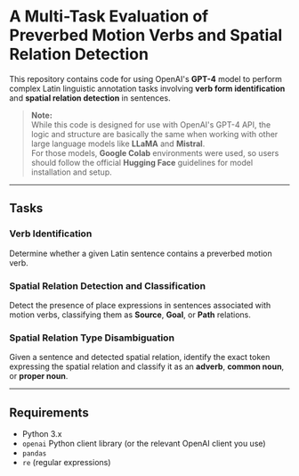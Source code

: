 # A Multi-Task Evaluation of Preverbed Motion Verbs and Spatial Relation Detection

This repository contains code for using OpenAI's **GPT-4** model to perform complex Latin linguistic annotation tasks involving **verb form identification** and **spatial relation detection** in sentences.

> **Note:**  
> While this code is designed for use with OpenAI's GPT-4 API, the logic and structure are basically the same when working with other large language models like **LLaMA** and **Mistral**.  
> For those models, **Google Colab** environments were used, so users should follow the official **Hugging Face** guidelines for model installation and setup.

---

## Tasks

### Verb Identification

Determine whether a given Latin sentence contains a preverbed motion verb.

### Spatial Relation Detection and Classification

Detect the presence of place expressions in sentences associated with motion verbs, classifying them as **Source**, **Goal**, or **Path** relations.

### Spatial Relation Type Disambiguation

Given a sentence and detected spatial relation, identify the exact token expressing the spatial relation and classify it as an **adverb**, **common noun**, or **proper noun**.

---

## Requirements

- Python 3.x
- `openai` Python client library (or the relevant OpenAI client you use)
- `pandas`
- `re` (regular expressions)
